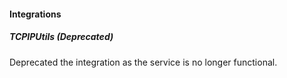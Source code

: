 
#### Integrations
##### TCPIPUtils (Deprecated)
Deprecated the integration as the service is no longer functional.
